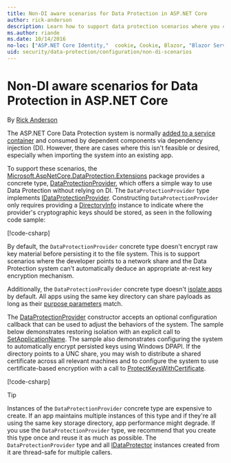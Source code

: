 ```yaml
---
title: Non-DI aware scenarios for Data Protection in ASP.NET Core
author: rick-anderson
description: Learn how to support data protection scenarios where you can't or don't want to use a service provided by dependency injection.
ms.author: riande
ms.date: 10/14/2016
no-loc: ["ASP.NET Core Identity,"  cookie, Cookie, Blazor, "Blazor Server", "Blazor WebAssembly", "Identity", "Let's Encrypt", Razor, SignalR]
uid: security/data-protection/configuration/non-di-scenarios
---
```

# Non-DI aware scenarios for Data Protection in ASP.NET Core

By [Rick Anderson](https://twitter.com/RickAndMSFT)

The ASP.NET Core Data Protection system is normally [added to a service container](xref:security/data-protection/consumer-apis/overview) and consumed by dependent components via dependency injection (DI). However, there are cases where this isn't feasible or desired, especially when importing the system into an existing app.

To support these scenarios, the [Microsoft.AspNetCore.DataProtection.Extensions](https://www.nuget.org/packages/Microsoft.AspNetCore.DataProtection.Extensions/) package provides a concrete type, [DataProtectionProvider](/dotnet/api/Microsoft.AspNetCore.DataProtection.DataProtectionProvider), which offers a simple way to use Data Protection without relying on DI. The `DataProtectionProvider` type implements [IDataProtectionProvider](/dotnet/api/microsoft.aspnetcore.dataprotection.idataprotectionprovider). Constructing `DataProtectionProvider` only requires providing a [DirectoryInfo](/dotnet/api/system.io.directoryinfo) instance to indicate where the provider's cryptographic keys should be stored, as seen in the following code sample:

[!code-csharp[](non-di-scenarios/_static/nodisample1.cs)]

By default, the `DataProtectionProvider` concrete type doesn't encrypt raw key material before persisting it to the file system. This is to support scenarios where the developer points to a network share and the Data Protection system can't automatically deduce an appropriate at-rest key encryption mechanism.

Additionally, the `DataProtectionProvider` concrete type doesn't [isolate apps](xref:security/data-protection/configuration/overview#per-application-isolation) by default. All apps using the same key directory can share payloads as long as their [purpose parameters](xref:security/data-protection/consumer-apis/purpose-strings) match.

The [DataProtectionProvider](/dotnet/api/microsoft.aspnetcore.dataprotection.dataprotectionprovider) constructor accepts an optional configuration callback that can be used to adjust the behaviors of the system. The sample below demonstrates restoring isolation with an explicit call to [SetApplicationName](/dotnet/api/microsoft.aspnetcore.dataprotection.dataprotectionbuilderextensions.setapplicationname). The sample also demonstrates configuring the system to automatically encrypt persisted keys using Windows DPAPI. If the directory points to a UNC share, you may wish to distribute a shared certificate across all relevant machines and to configure the system to use certificate-based encryption with a call to [ProtectKeysWithCertificate](/dotnet/api/microsoft.aspnetcore.dataprotection.dataprotectionbuilderextensions.protectkeyswithcertificate).

[!code-csharp[](non-di-scenarios/_static/nodisample2.cs)]

> [!TIP]
> Instances of the `DataProtectionProvider` concrete type are expensive to create. If an app maintains multiple instances of this type and if they're all using the same key storage directory, app performance might degrade. If you use the `DataProtectionProvider` type, we recommend that you create this type once and reuse it as much as possible. The `DataProtectionProvider` type and all [IDataProtector](/dotnet/api/microsoft.aspnetcore.dataprotection.idataprotector) instances created from it are thread-safe for multiple callers.
